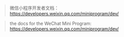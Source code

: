 > 微信小程序开发者文档：https://developers.weixin.qq.com/miniprogram/dev/

> the docs for the WeChat Mini Program: https://developers.weixin.qq.com/miniprogram/dev/
